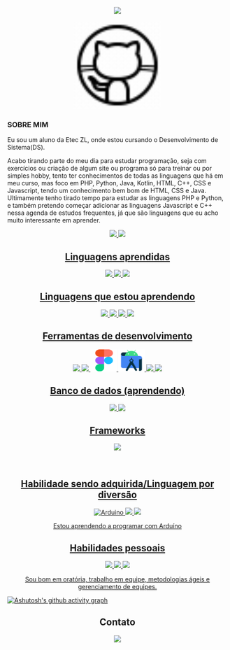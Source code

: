 <!-- Olá mensagem de apresentação com animação -->
<p align="center">
  <img src="https://readme-typing-svg.herokuapp.com/?lines=Seja+bem-vindo;Joao+Pedro+Silva+de+Oliveira&center=true&width=380&height=45">
</p>


<!-- Foto -->
<p align="center">
  <img src="icons8-github.gif" alt="Foto do Joao Pedro" height="200"/>
</p>

<H3> SOBRE MIM </H3>
<p>Eu sou um aluno da Etec ZL, onde estou cursando o Desenvolvimento de Sistema(DS).
  
Acabo tirando parte do meu dia para estudar programação, seja com exercícios ou criação de algum site ou programa só para treinar ou por simples hobby, tento ter conhecimentos de todas as linguagens que há em meu curso, mas foco em PHP, Python, Java, Kotlin, HTML, C++, CSS e Javascript, tendo um conhecimento bem bom de HTML, CSS e Java.  
Ultimamente tenho tirado tempo para estudar as linguagens PHP e Python, e também pretendo começar adicionar as linguagens Javascript e C++ nessa agenda de estudos frequentes, já que são linguagens que eu acho muito interessante em aprender.</p>


<div align="center">
  <a href="https://github.com/joaop0102">
  <img height="180em" src="https://github-readme-stats.vercel.app/api?username=joaop0102&show_icons=true&theme=dark&include_all_commits=true&count_private=true"/>
  <img height="180em" src="https://github-readme-stats.vercel.app/api/top-langs/?username=joaop0102&layout=compact&langs_count=7&theme=dark"/>
</div>
                                          
        
<!-- Ícones de linguagens -->
<h2 align="center">Linguagens aprendidas</h2>
<p align="center">
  <img src="https://img.icons8.com/color/48/000000/html-5.png"/> 
  <img src="https://img.icons8.com/color/48/000000/css3.png"/>
  <img src="https://img.icons8.com/color/48/000000/javascript.png"/>
</p>

<h2 align="center">Linguagens que estou aprendendo</h2>
<p align="center">
  <img src="https://img.icons8.com/color/48/000000/php.png"/> 
  <img src="https://img.icons8.com/color/48/000000/java-coffee-cup-logo.png"/>
  <img src="https://img.icons8.com/color/48/000000/kotlin.png"/>
    <img src="https://img.icons8.com/color/48/000000/react-native.png"/>
</p>

<!-- Ferramentas de desenvolvimento -->
<h2 align="center">Ferramentas de desenvolvimento</h2>
<p align="center">
  <img src="https://img.icons8.com/color/48/000000/windows-10.png"/>
  <img src="https://img.icons8.com/color/48/000000/visual-studio-code-2019.png"/>
  <img alt="Gabriel-Figma" height="50" width="60" src="https://raw.githubusercontent.com/devicons/devicon/master/icons/figma/figma-original.svg">
  <img alt="Gabriel-Android" height="50" width="60" src="https://raw.githubusercontent.com/devicons/devicon/master/icons/androidstudio/androidstudio-original.svg">
  <img src="https://img.icons8.com/color/48/000000/git.png"/>
    <img src="https://img.icons8.com/color/48/000000/github.png"/>
</p>





<!-- Banco de dados -->
<h2 align="center">Banco de dados (aprendendo)</h2>
<p align="center">
  <img src="https://img.icons8.com/color/48/000000/mysql-logo.png"/>
 <img src="https://img.icons8.com/color/48/000000/microsoft-sql-server.png"/>
</p>

<!-- Frameworks -->
<h2 align="center">Frameworks</h2>
<p align="center">
  <img src="https://img.icons8.com/color/48/000000/bootstrap.png"/>
</p>
  <br>
  
<!-- Habilidade sendo adquirida -->
  <div>
<h2 align="center">Habilidade sendo adquirida/Linguagem por diversão</h2>
    <p align="center">
  <img src="https://img.icons8.com/color/48/000000/arduino.png" alt="Arduino" width="40" height="40"/>
     <img src="https://img.icons8.com/color/48/000000/python.png"/>
<img src="https://img.icons8.com/color/48/null/c-plus-plus-logo.png"/>


  <p align="center"> Estou aprendendo a programar com Arduíno</p>
    </p>
  </div>
  
  
 


<!-- Habilidades pessoais -->
<h2 align="center">Habilidades pessoais</h2>
<p align="center">
<img src="https://img.icons8.com/fluency/40/null/hard-working.png"/>
<img src="https://img.icons8.com/office/40/null/statistics.png"/>
  <img src="https://img.icons8.com/color/40/null/training.png"/>
</p>
<p align="center">Sou bom em oratória, trabalho em equipe, metodologias ágeis e gerenciamento de equipes.</p>

 [![Ashutosh's github activity graph](https://github-readme-activity-graph.cyclic.app/graph?username=GabrielMessiasdaSilva&bg_color=0a0a0a&color=ffffff&line=2f4075&point=4f7c31&area=true&hide_border=true)](https://github.com/GabrielMessiasdaSilva/github-readme-activity-graph)



     
<div> 
  <h2 align="center">Contato</h2>
  <p align="center">
  <a href="https://instagram.com/joaop5373" target="_blank"><img src="https://img.shields.io/badge/-Instagram-%23E4405F?style=for-the-badge&logo=instagram&logoColor=white" target="_blank"></a>
    
</div>


